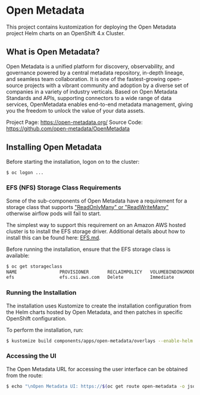 # Open Metadata

This project contains kustomization for deploying the Open Metadata project Helm charts on an OpenShift 4.x Cluster.

## What is Open Metadata?

Open Metadata is a unified platform for discovery, observability, and governance powered by a central metadata repository, in-depth lineage, and seamless team collaboration. It is one of the fastest-growing open-source projects with a vibrant community and adoption by a diverse set of companies in a variety of industry verticals. Based on Open Metadata Standards and APIs, supporting connectors to a wide range of data services, OpenMetadata enables end-to-end metadata management, giving you the freedom to unlock the value of your data assets.

Project Page: https://open-metadata.org/
Source Code: https://github.com/open-metadata/OpenMetadata

## Installing Open Metadata

Before starting the installation, logon on to the cluster:

```sh
$ oc logon ...
```

### EFS (NFS) Storage Class Requirements

Some of the sub-components of Open Metadata have a requirement for a storage class that supports ["ReadOnlyMany" or "ReadWriteMany"](https://github.com/airflow-helm/charts/blob/main/charts/airflow/values.yaml#L1355) otherwise airflow pods will fail to start. 

The simplest way to support this requirement on an Amazon AWS hosted cluster is to install the EFS storage driver. Additional details about how to install this can be found here: [EFS.md](EFS.md).

Before running the installation, ensure that the EFS storage class is available:

```sh
$ oc get storageclass
NAME                PROVISIONER       RECLAIMPOLICY   VOLUMEBINDINGMODE      ALLOWVOLUMEEXPANSION   AGE
efs                 efs.csi.aws.com   Delete          Immediate              false                  30d
```

### Running the Installation

The installation uses Kustomize to create the installation configuration from the Helm charts hosted by Open Metadata, and then patches in specific OpenShift configuration.

To perform the installation, run:

```sh
$ kustomize build components/apps/open-metadata/overlays --enable-helm | oc apply -f -
```

### Accessing the UI

The Open Metadata URL for accessing the user interface can be obtained from the route:

```sh
$ echo "\nOpen Metadata UI: https://$(oc get route open-metadata -o jsonpath='{.spec.host}' -n open-metadata)"
```